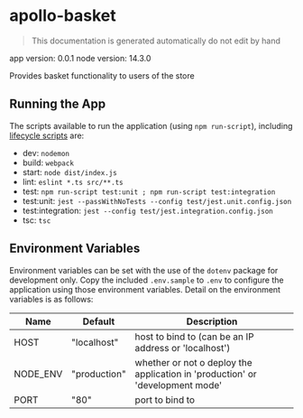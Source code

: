 # apollo-basket

> This documentation is generated automatically do not edit by hand

app version: 0.0.1
node version: 14.3.0

Provides basket functionality to users of the store

## Running the App

The scripts available to run the application (using `npm run-script`),
including [lifecycle scripts](https://docs.npmjs.com/misc/scripts) are:

  - dev: `nodemon`
  - build: `webpack`
  - start: `node dist/index.js`
  - lint: `eslint *.ts src/**.ts`
  - test: `npm run-script test:unit ; npm run-script test:integration`
  - test:unit: `jest --passWithNoTests --config test/jest.unit.config.json`
  - test:integration: `jest --config test/jest.integration.config.json`
  - tsc: `tsc`

## Environment Variables

Environment variables can be set with the use of the `dotenv` package for development only.
Copy the included `.env.sample` to `.env` to configure the application using those environment variables.
Detail on the environment variables is as follows:

| Name | Default | Description |
| - | - | - |
| HOST | "localhost" | host to bind to (can be an IP address or 'localhost') |
| NODE_ENV | "production" | whether or not o deploy the application in 'production' or 'development mode' |
| PORT | "80" | port to bind to |
